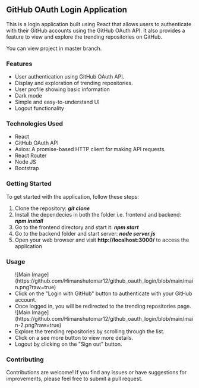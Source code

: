 <h2>GitHub OAuth Login Application</h2>
<p>This is a login application built using React that allows users to authenticate with their GitHub accounts using the GitHub OAuth API. It also provides a feature to view and explore the trending repositories on GitHub.</p>
You can view project in master branch.
<h3>Features</h3>
<ul>
  <li>User authentication using GitHub OAuth API.</li>
  <li>Display and exploration of trending repositories.</li>
  <li>User profile showing basic information</li>
  <li>Dark mode</li>
  <li>Simple and easy-to-understand UI</li>
  <li>Logout functionality</li>
</ul>

<h3>Technologies Used</h3>
<ul>
  <li>React</li>
  <li>GitHub OAuth API</li>
  <li>Axios: A promise-based HTTP client for making API requests.</li>
  <li>React Router</li>
  <li>Node JS</li>
  <li>Bootstrap</li>
</ul>

<h3>Getting Started</h3>
<p>To get started with the application, follow these steps:</p>
<ol>
  <li>Clone the repository: <b><em>git clone </em></b></li>
  <li>Install the dependecies in both the folder i.e. frontend and backend: <b><em>npm install</em></b></li>
  <li>Go to the frontend directory and start it: <b><em>npm start</em></b></li>
  <li>Go to the backend folder and start server: <b><em>node server.js</em></b></li>
  <li>Open your web browser and visit <b>http://localhost:3000/</b> to access the application</li>
</ol>

<h3>Usage</h3>
<ul>
![Main Image](https://github.com/Himanshutomar12/github_oauth_login/blob/main/main.png?raw=true)
<li>Click on the "Login with GitHub" button to authenticate with your GitHub account.</li>
<li>Once logged in, you will be redirected to the trending repositories page.</li>
![Main Image](https://github.com/Himanshutomar12/github_oauth_login/blob/main/main-2.png?raw=true)
<li>Explore the trending repositories by scrolling through the list.</li>
<li>Click on a see more button to view more details.</li>
<li>Logout by clicking on the "Sign out" button.</li>
</ul>

<h3>Contributing</h3>
<p>Contributions are welcome! If you find any issues or have suggestions for improvements, please feel free to submit a pull request.</p>
